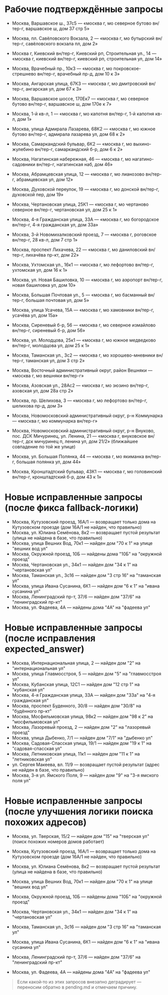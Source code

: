 # Рабочие подтверждённые запросы

- Москва, Варшавское ш., 37с5 — «москва г, мо северное бутово вн/тер-г, варшавское ш, дом 37 стр 5»
- Москва, пл. Савёловского Вокзала, 2 — «москва г, мо бутырский вн/тер-г, савёловского вокзала пл, дом 2»
- Москва г, Киевский вн/тер-г, Киевский рп, Строительная ул., 14 — «москва г, киевский вн/тер-г, киевский рп, строительная ул, дом 14»
- Москва, Врачебный пр., 10к3 — «москва г, мо покровское-стрешнево вн/тер-г, врачебный пр-д, дом 10 к 3»
- Москва, Ангарская улица, 67К3 — «москва г, мо дмитровский вн/тер-г, ангарская ул, дом 67 к 3»
- Москва, Варшавское шоссе, 170Ек7 — «москва г, мо северное бутово вн/тер-г, варшавское ш, дом 170е к 7»
- Москва, 1-й кв-л, 1 — «москва г, мо капотня вн/тер-г, 1-й капотня кв-л, дом 1»
- Москва, улица Адмирала Лазарева, 68К2 — «москва г, мо южное бутово вн/тер-г, адмирала лазарева ул, дом 68 к 2»
- Москва, Самаркандский бульвар, 6К2 — «москва г, мо выхино-жулебино вн/тер-г, самаркандский б-р, дом 6 к 2»
- Москва, Нагатинская набережная, 46 — «москва г, мо нагатино-садовники вн/тер-г, нагатинская наб, дом 46»
- Москва, Абрамцевская улица, 12 — «москва г, мо лианозово вн/тер-г, абрамцевская ул, дом 12»
- Москва, Духовской переулок, 19 — «москва г, мо донской вн/тер-г, духовской пер, дом 19»
- Москва, Чертановская улица, 25К1 — «москва г, мо чертаново северное вн/тер-г, чертановская ул, дом 25 к 1»
- Москва, 4-я Гражданская улица, 33А — «москва г, мо богородское вн/тер-г, 4-я гражданская ул, дом 33а»
- Москва, 3-й Новомихалковский проезд, 7 — «москва г, роговское вн/тер-г, 28 кв-л, дом 7 стр 1»
- Москва, проспект Лихачева, 22 — «москва г, мо даниловский вн/тер-г, лихачёва пр-кт, дом 22»
- Москва, Ухтомская ул., 16к1 — «москва г, мо лефортово вн/тер-г, ухтомская ул, дом 16 к 1»
- Москва, ул. Новая Башиловка, 10 — «москва г, мо аэропорт вн/тер-г, новая башиловка ул, дом 10»
- Москва, Большая Почтовая ул., 5 — «москва г, мо басманный вн/тер-г, большая почтовая ул, дом 5»
- Москва, улица Усачева, 15А — «москва г, мо хамовники вн/тер-г, усачёва ул, дом 15а»
- Москва, Сиреневый б-р, 56 — «москва г, мо северное измайлово вн/тер-г, сиреневый б-р, дом 56»
- Москва, ул. Молодцова, 25к1 — «москва г, мо южное медведково вн/тер-г, молодцова ул, дом 25 к 1»
- Москва, Таманская ул., 3с2 — «москва г, мо хорошево-мневники вн/тер-г, таманская ул, дом 3 стр 2»
- Москва, Восточный административный округ, район Вешняки — «москва г, мо вешняки вн/тер-г»
- Москва, Азовская ул., 28Ас2 — «москва г, мо зюзино вн/тер-г, азовская ул, дом 28а стр 2»
- Москва, пр. Шелихова, 3 — «москва г, мо лефортово вн/тер-г, шелихова пр-д, дом 3»
- Москва, Новомосковский административный округ, р-н Коммунарка — «москва г, мо коммунарка вн/тер-г»

- Москва, Новомосковский административный округ, р-н Внуково, пос. ДСК Мичуринец, ул. Ленина, 21 — «москва г, внуковское вн/тер-г, дск мичуринец п, ленина ул, дом 21/2» (ближайшее совпадение по той же улице)
- Москва, ул. Большая Полянка, 44 — «москва г, мо якиманка вн/тер-г, большая полянка ул, дом 44»

- Москва, Кронштадтский бульвар, 43К1 — «москва г, мо головинский вн/тер-г, кронштадтский б-р, дом 43 к 1»

# Новые исправленные запросы (после фикса fallback-логики)

- Москва, Кутузовский проезд, 16А/1 — возвращает только дома на Кутузовском проезде (дом 16А/1 не найден, что правильно)
- Москва, ул. Юлиана Семёнова, 8к2 — возвращает пустой результат (улица не найдена в базе, что правильно)
- Москва, улица Вешних Вод, 70к1 — найден дом "70 к 1" на улице "вешних вод ул"
- Москва, Окружной проезд, 10Б — найдены дома "10Б" на "окружной проезд"
- Москва, Чертановская ул., 34к1 — найден дом "34 к 1" на "чертановская ул"
- Москва, Таманская ул., 3с16 — найден дом "3 стр 16" на "таманская ул"
- Москва, улица Ивана Сусанина, 6К1 — найден дом "6 к 1" на "ивана сусанина ул"
- Москва, Ленинградский пр-т, 37/6 — найден дом "37/6" на "ленинградский пр-кт"
- Москва, ул. Фадеева, 4А — найдены дома "4А" на "фадеева ул"

# Новые исправленные запросы (после исправления expected_answer)

- Москва, Интернациональная улица, 2 — найден дом "2" на "интернациональная ул"
- Москва, улица Главмосстроя, 5 — найден дом "5" на "главмосстроя ул"
- Москва, Кубанская улица, 12С1 — найден дом "12 стр 1" на "кубанская ул"
- Москва, 4-я Гражданская улица, 33А — найден дом "33а" на "4-я гражданская ул"
- Москва, проспект Буденного, 30/8 — найден дом "30/8" на "будённого пр-кт"
- Москва, Мосфильмовская улица, 98к2 — найден дом "98 к 2" на "мосфильмовская ул"
- Москва, Лазоревый проезд, 2 — найден дом "2" на "лазоревый проезд"
- Москва, улица Дыбенко, 7/1 — найден дом "7/1" на "дыбенко ул"
- Москва, Садовая-Спасская улица, 19/1 — найден дом "19 к 1" на "садовая-спасская ул"
- Москва, Летниковская улица, 11к1 — найден дом "11 к 1" на "летниковская ул"
- ул. Сергея Макеева, вл. 11/9 — возвращает пустой результат (адрес не найден в базе, что правильно)
- Москва, 3-я ул. Ямского Поля, 9 — найден дом "9" на "3-я ямского поля ул"

# Новые исправленные запросы (после улучшения логики поиска похожих адресов)

- Москва, ул. Тверская, 15/2 — найден дом "15" на "тверская ул" (поиск похожих номеров домов работает)

- Москва, Кутузовский проезд, 16А/1 — возвращает только дома на Кутузовском проезде (дом 16А/1 не найден, что правильно)
- Москва, ул. Юлиана Семёнова, 8к2 — возвращает пустой результат (улица не найдена в базе, что правильно)
- Москва, улица Вешних Вод, 70к1 — найден дом "70 к 1" на улице "вешних вод ул"
- Москва, Окружной проезд, 10Б — найдены дома "10Б" на "окружной проезд"
- Москва, Чертановская ул., 34к1 — найден дом "34 к 1" на "чертановская ул"
- Москва, Таманская ул., 3с16 — найден дом "3 стр 16" на "таманская ул"
- Москва, улица Ивана Сусанина, 6К1 — найден дом "6 к 1" на "ивана сусанина ул"
- Москва, Ленинградский пр-т, 37/6 — найден дом "37/6" на "ленинградский пр-кт"
- Москва, ул. Фадеева, 4А — найдены дома "4А" на "фадеева ул"

> Если какой‑то из этих запросов внезапно деградирует — переносим обратно в pending.md и отмечаем причину.
